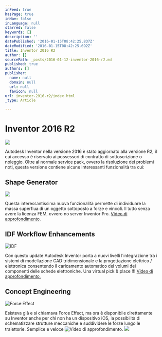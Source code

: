 ```yaml
---
inFeed: true
hasPage: true
inNav: false
inLanguage: null
starred: false
keywords: []
description: ''
datePublished: '2016-01-15T08:42:25.837Z'
dateModified: '2016-01-15T08:42:25.692Z'
title: Inventor 2016 R2
author: []
sourcePath: _posts/2016-01-12-inventor-2016-r2.md
published: true
authors: []
publisher:
  name: null
  domain: null
  url: null
  favicon: null
url: inventor-2016-r2/index.html
_type: Article

---
```

# Inventor 2016 R2
![](https://the-grid-user-content.s3-us-west-2.amazonaws.com/cef583ee-a122-4b2e-b110-6abf35fcd3b8.png)

Autodesk Inventor nella versione 2016 è stato aggiornato alla versione R2, il cui accesso è riservato ai possessori di contratto di sottoscrizione o noleggio. Oltre al normale service pack, ovvero la risoluzione dei problemi noti, questa versione contiene alcune interessanti funzionalità tra cui:

## Shape Generator
![](https://s3-us-west-2.amazonaws.com/the-grid-img/p/2b79caae5661755a43f3815b48eddf93951d28eb.png)

Questa interessantissima nuova funzionalità permette di individuare la massa superflua di un oggetto sottoposto a forze e vincoli. Il tutto senza avere la licenza FEM, ovvero no server Inventor Pro. [Video di approfondimento][0].

## IDF Workflow Enhancements
![IDF](https://s3-us-west-2.amazonaws.com/the-grid-img/p/0ae93873d2bd60bedad8a9730db10f80a9b92d6b.png)

Con questo update Autodesk Inventor porta a nuovi livelli l'integrazione tra i sistemi di modellazione CAD tridimensionale e la progettazione elettrico / elettronica consentendo il caricamento automatico dei volumi dei componenti delle schede elettroniche. Una virtual pick & place !!! [Video di approfondimento.][1]

## Concept Engineering
![Force Effect](https://s3-us-west-2.amazonaws.com/the-grid-img/p/ebb820b60c9f5128c2447d8ff516817e3f9f66eb.png)

Esisteva già e si chiamava Force Effect, ma ora è disponibile direttamente su Inventor anche per chi non ha un dispositivo iOS, la possibilità di schematizzare strutture meccaniche e suddividere le forze lungo le traiettorie. Semplice e veloce ![Video di approfondimento][2].
![](https://the-grid-user-content.s3-us-west-2.amazonaws.com/2f879754-7baf-4bbd-9328-4bf35168b0ed.png)

[0]: https://www.youtube.com/watch?v=ekskBq1HDQs
[1]: https://www.youtube.com/watch?v=pNkfHjCoxmg
[2]: https://www.youtube.com/watch?v=sRn80DA8cx8